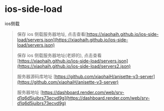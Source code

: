 # ios-side-load
ios侧载

> 保存 ios 侧载服务器地址, 点击查看[https://xiaohaih.github.io/ios-side-load/servers.json](https://xiaohaih.github.io/ios-side-load/servers.json)
>
> 保存 ios 侧载服务器地址(老婷的), 点击查看[https://xiaohaih.github.io/ios-side-load/servers.json](https://xiaohaih.github.io/ios-side-load/servers2.json)
> 
> 服务器源码库地址 [https://github.com/xiaohaiH/anisette-v3-server](https://github.com/xiaohaiH/anisette-v3-server)
> 
> 服务器地址 [https://dashboard.render.com/web/srv-d1q6d5juibrs73ecvd9g](https://dashboard.render.com/web/srv-d1q6d5juibrs73ecvd9g)
